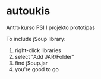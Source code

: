# autoukis
Antro kurso PSI I projekto prototipas


To include jSoup library:
1. right-click libraries
2. select "Add JAR/Folder"
3. find jSoup.jar
4. you're good to go
